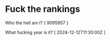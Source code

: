# Fuck the rankings

Who the hell am I?
{ 9095957 }

What fucking year is it?
[ 2024-12-12T11:30:00Z ]

